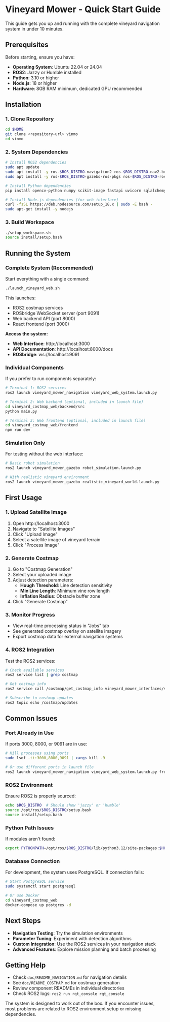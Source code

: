 # Vineyard Mower - Quick Start Guide

This guide gets you up and running with the complete vineyard navigation system in under 10 minutes.

## Prerequisites

Before starting, ensure you have:

- **Operating System**: Ubuntu 22.04 or 24.04
- **ROS2**: Jazzy or Humble installed
- **Python**: 3.10 or higher
- **Node.js**: 18 or higher
- **Hardware**: 8GB RAM minimum, dedicated GPU recommended

## Installation

### 1. Clone Repository

```bash
cd $HOME
git clone <repository-url> vinmo
cd vinmo
```

### 2. System Dependencies

```bash
# Install ROS2 dependencies
sudo apt update
sudo apt install -y ros-$ROS_DISTRO-navigation2 ros-$ROS_DISTRO-nav2-bringup
sudo apt install -y ros-$ROS_DISTRO-gazebo-ros-pkgs ros-$ROS_DISTRO-rosbridge-suite

# Install Python dependencies
pip install opencv-python numpy scikit-image fastapi uvicorn sqlalchemy psycopg2-binary

# Install Node.js dependencies (for web interface)
curl -fsSL https://deb.nodesource.com/setup_18.x | sudo -E bash -
sudo apt-get install -y nodejs
```

### 3. Build Workspace

```bash
./setup_workspace.sh
source install/setup.bash
```

## Running the System

### Complete System (Recommended)

Start everything with a single command:

```bash
./launch_vineyard_web.sh
```

This launches:
- ROS2 costmap services
- ROSbridge WebSocket server (port 9091)
- Web backend API (port 8000)  
- React frontend (port 3000)

**Access the system:**
- **Web Interface**: http://localhost:3000
- **API Documentation**: http://localhost:8000/docs
- **ROSbridge**: ws://localhost:9091

### Individual Components

If you prefer to run components separately:

```bash
# Terminal 1: ROS2 services
ros2 launch vineyard_mower_navigation vineyard_web_system.launch.py

# Terminal 2: Web backend (optional, included in launch file)
cd vineyard_costmap_web/backend/src
python main.py

# Terminal 3: Web frontend (optional, included in launch file)  
cd vineyard_costmap_web/frontend
npm run dev
```

### Simulation Only

For testing without the web interface:

```bash
# Basic robot simulation
ros2 launch vineyard_mower_gazebo robot_simulation.launch.py

# With realistic vineyard environment
ros2 launch vineyard_mower_gazebo realistic_vineyard_world.launch.py
```

## First Usage

### 1. Upload Satellite Image

1. Open http://localhost:3000
2. Navigate to "Satellite Images" 
3. Click "Upload Image"
4. Select a satellite image of vineyard terrain
5. Click "Process Image"

### 2. Generate Costmap

1. Go to "Costmap Generation"
2. Select your uploaded image
3. Adjust detection parameters:
   - **Hough Threshold**: Line detection sensitivity
   - **Min Line Length**: Minimum vine row length
   - **Inflation Radius**: Obstacle buffer zone
4. Click "Generate Costmap"

### 3. Monitor Progress

- View real-time processing status in "Jobs" tab
- See generated costmap overlay on satellite imagery
- Export costmap data for external navigation systems

### 4. ROS2 Integration

Test the ROS2 services:

```bash
# Check available services
ros2 service list | grep costmap

# Get costmap info
ros2 service call /costmap/get_costmap_info vineyard_mower_interfaces/srv/GetCostmapInfo

# Subscribe to costmap updates
ros2 topic echo /costmap/updates
```

## Common Issues

### Port Already in Use

If ports 3000, 8000, or 9091 are in use:

```bash
# Kill processes using ports
sudo lsof -ti:3000,8000,9091 | xargs kill -9

# Or use different ports in launch file
ros2 launch vineyard_mower_navigation vineyard_web_system.launch.py frontend_port:=3001
```

### ROS2 Environment

Ensure ROS2 is properly sourced:

```bash
echo $ROS_DISTRO  # Should show 'jazzy' or 'humble'
source /opt/ros/$ROS_DISTRO/setup.bash
source install/setup.bash
```

### Python Path Issues

If modules aren't found:

```bash
export PYTHONPATH=/opt/ros/$ROS_DISTRO/lib/python3.12/site-packages:$HOME/vinmo/install/vineyard_mower_navigation/lib/python3/dist-packages:$PYTHONPATH
```

### Database Connection

For development, the system uses PostgreSQL. If connection fails:

```bash
# Start PostgreSQL service
sudo systemctl start postgresql

# Or use Docker
cd vineyard_costmap_web
docker-compose up postgres -d
```

## Next Steps

- **Navigation Testing**: Try the simulation environments
- **Parameter Tuning**: Experiment with detection algorithms  
- **Custom Integration**: Use the ROS2 services in your navigation stack
- **Advanced Features**: Explore mission planning and batch processing

## Getting Help

- Check `doc/README_NAVIGATION.md` for navigation details
- See `doc/README_COSTMAP.md` for costmap generation
- Review component READMEs in individual directories
- Check ROS2 logs: `ros2 run rqt_console rqt_console`

The system is designed to work out of the box. If you encounter issues, most problems are related to ROS2 environment setup or missing dependencies.
